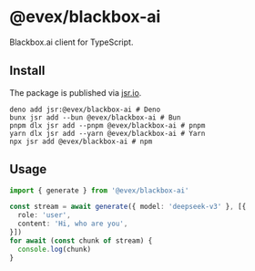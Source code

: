 # @evex/blackbox-ai

Blackbox.ai client for TypeScript.

## Install

The package is published via [jsr.io](https://jsr.io/@evex/blackbox-ai).

```shell
deno add jsr:@evex/blackbox-ai # Deno
bunx jsr add --bun @evex/blackbox-ai # Bun
pnpm dlx jsr add --pnpm @evex/blackbox-ai # pnpm
yarn dlx jsr add --yarn @evex/blackbox-ai # Yarn
npx jsr add @evex/blackbox-ai # npm
```

## Usage

```ts
import { generate } from '@evex/blackbox-ai'

const stream = await generate({ model: 'deepseek-v3' }, [{
  role: 'user',
  content: 'Hi, who are you',
}])
for await (const chunk of stream) {
  console.log(chunk)
}
```
